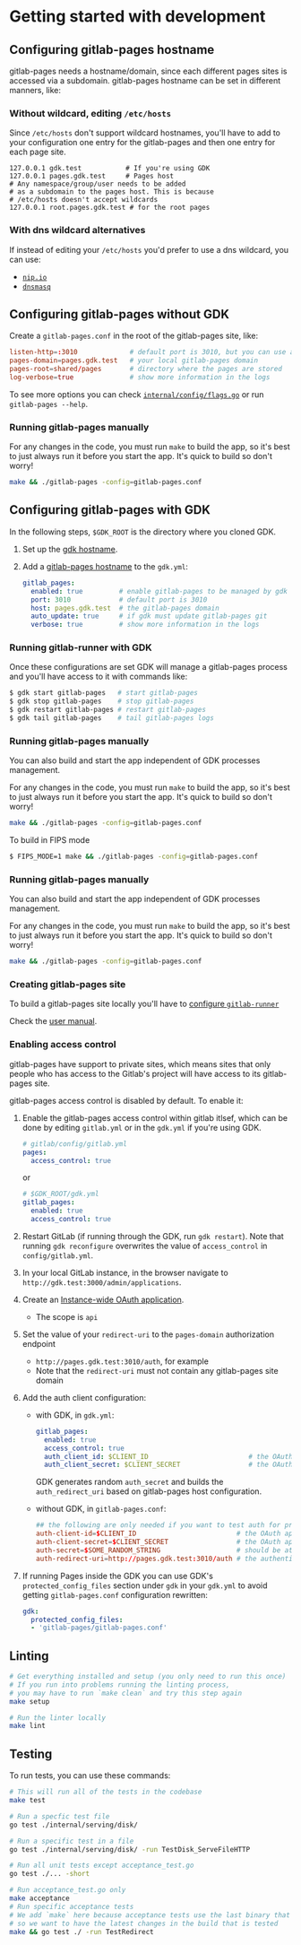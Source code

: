 # Getting started with development

## Configuring gitlab-pages hostname

gitlab-pages needs a hostname/domain, since each different pages sites is accessed via a
subdomain. gitlab-pages hostname can be set in different manners, like:

### Without wildcard, editing `/etc/hosts`

Since `/etc/hosts` don't support wildcard hostnames, you'll have to add to your configuration one
entry for the gitlab-pages and then one entry for each page site.

   ```text
   127.0.0.1 gdk.test           # If you're using GDK
   127.0.0.1 pages.gdk.test     # Pages host
   # Any namespace/group/user needs to be added
   # as a subdomain to the pages host. This is because
   # /etc/hosts doesn't accept wildcards
   127.0.0.1 root.pages.gdk.test # for the root pages
   ```

### With dns wildcard alternatives

If instead of editing your `/etc/hosts` you'd prefer to use a dns wildcard, you can use:

- [`nip.io`](https://nip.io)
- [`dnsmasq`](https://wiki.debian.org/dnsmasq)

## Configuring gitlab-pages without GDK

Create a `gitlab-pages.conf` in the root of the gitlab-pages site, like:

```toml
listen-http=:3010             # default port is 3010, but you can use any other
pages-domain=pages.gdk.test   # your local gitlab-pages domain
pages-root=shared/pages       # directory where the pages are stored
log-verbose=true              # show more information in the logs
```

To see more options you can check [`internal/config/flags.go`](https://gitlab.com/gitlab-org/gitlab-pages/blob/master/internal/config/flags.go)
or run `gitlab-pages --help`.

### Running gitlab-pages manually

For any changes in the code, you must run `make` to build the app, so it's best to just always run
it before you start the app. It's quick to build so don't worry!

```sh
make && ./gitlab-pages -config=gitlab-pages.conf
```

## Configuring gitlab-pages with GDK

In the following steps, `$GDK_ROOT` is the directory where you cloned GDK.

1. Set up the [gdk hostname](https://gitlab.com/gitlab-org/gitlab-development-kit/-/blob/main/doc/howto/local_network.md).
1. Add a [gitlab-pages hostname](#configuring-gitlab-pages-hostname) to the `gdk.yml`:

   ```yaml
   gitlab_pages:
     enabled: true         # enable gitlab-pages to be managed by gdk
     port: 3010            # default port is 3010
     host: pages.gdk.test  # the gitlab-pages domain
     auto_update: true     # if gdk must update gitlab-pages git
     verbose: true         # show more information in the logs
   ```

### Running gitlab-runner with GDK

Once these configurations are set GDK will manage a gitlab-pages process and you'll have access
   to it with commands like:

   ```sh
   $ gdk start gitlab-pages   # start gitlab-pages
   $ gdk stop gitlab-pages    # stop gitlab-pages
   $ gdk restart gitlab-pages # restart gitlab-pages
   $ gdk tail gitlab-pages    # tail gitlab-pages logs
   ```

### Running gitlab-pages manually

You can also build and start the app independent of GDK processes management.

For any changes in the code, you must run `make` to build the app, so it's best to just always run
it before you start the app. It's quick to build so don't worry!

```sh
make && ./gitlab-pages -config=gitlab-pages.conf
```

To build in FIPS mode

```sh
$ FIPS_MODE=1 make && ./gitlab-pages -config=gitlab-pages.conf
```

### Running gitlab-pages manually

You can also build and start the app independent of GDK processes management.

For any changes in the code, you must run `make` to build the app, so it's best to just always run
it before you start the app. It's quick to build so don't worry!

```sh
make && ./gitlab-pages -config=gitlab-pages.conf
```

### Creating gitlab-pages site

To build a gitlab-pages site locally you'll have to [configure `gitlab-runner`](https://gitlab.com/gitlab-org/gitlab-development-kit/-/blob/main/doc/howto/runner.md)

Check the [user manual](https://docs.gitlab.com/ee/user/project/pages/).

### Enabling access control

gitlab-pages have support to private sites, which means sites that only people who has access to the
Gitlab's project will have access to its gitlab-pages site.

gitlab-pages access control is disabled by default. To enable it:

1. Enable the gitlab-pages access control within gitlab itlsef, which can be done by editing
   `gitlab.yml` or in the `gdk.yml` if you're using GDK.

   ```yaml
   # gitlab/config/gitlab.yml
   pages:
     access_control: true
   ```

   or

   ```yaml
   # $GDK_ROOT/gdk.yml
   gitlab_pages:
     enabled: true
     access_control: true
   ```

1. Restart GitLab (if running through the GDK, run `gdk restart`). Note that running
   `gdk reconfigure` overwrites the value of `access_control` in `config/gitlab.yml`.
1. In your local GitLab instance, in the browser navigate to `http://gdk.test:3000/admin/applications`.
1. Create an [Instance-wide OAuth application](https://docs.gitlab.com/ee/integration/oauth_provider.html#instance-wide-applications).
   - The scope is `api`
1. Set the value of your `redirect-uri` to the `pages-domain` authorization endpoint
   - `http://pages.gdk.test:3010/auth`, for example
   - Note that the `redirect-uri` must not contain any gitlab-pages site domain
1. Add the auth client configuration:

   - with GDK, in `gdk.yml`:

      ```yaml
      gitlab_pages:
        enabled: true
        access_control: true
        auth_client_id: $CLIENT_ID                         # the OAuth application id created in http://gdk.test:3000/admin/applications
        auth_client_secret: $CLIENT_SECRET                 # the OAuth application secret created in http://gdk.test:3000/admin/applications
      ```

      GDK generates random `auth_secret` and builds the `auth_redirect_uri` based on gitlab-pages
      host configuration.

   - without GDK, in `gitlab-pages.conf`:

      ```conf
      ## the following are only needed if you want to test auth for private projects
      auth-client-id=$CLIENT_ID                         # the OAuth application id created in http://gdk.test:3000/admin/applications
      auth-client-secret=$CLIENT_SECRET                 # the OAuth application secret created in http://gdk.test:3000/admin/applications
      auth-secret=$SOME_RANDOM_STRING                   # should be at least 32 bytes long
      auth-redirect-uri=http://pages.gdk.test:3010/auth # the authentication callback url for gitlab-pages
      ```

1. If running Pages inside the GDK you can use GDK's `protected_config_files` section under `gdk` in
   your `gdk.yml` to avoid getting `gitlab-pages.conf` configuration rewritten:

   ```yaml
   gdk:
     protected_config_files:
     - 'gitlab-pages/gitlab-pages.conf'
   ```

## Linting

```sh
# Get everything installed and setup (you only need to run this once)
# If you run into problems running the linting process,
# you may have to run `make clean` and try this step again
make setup

# Run the linter locally
make lint
```

## Testing

To run tests, you can use these commands:

```sh
# This will run all of the tests in the codebase
make test

# Run a specfic test file
go test ./internal/serving/disk/

# Run a specific test in a file
go test ./internal/serving/disk/ -run TestDisk_ServeFileHTTP

# Run all unit tests except acceptance_test.go
go test ./... -short

# Run acceptance_test.go only
make acceptance
# Run specific acceptance tests
# We add `make` here because acceptance tests use the last binary that was compiled,
# so we want to have the latest changes in the build that is tested
make && go test ./ -run TestRedirect
```
